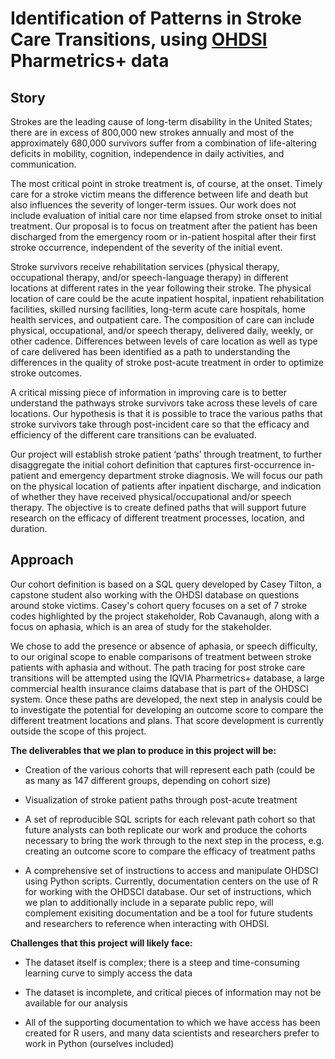 # Identification of Patterns in Stroke Care Transitions, using [OHDSI](https://ohdsi.northeastern.edu/) Pharmetrics+ data

## Story

Strokes are the leading cause of long-term disability in the United States; there are in excess of 800,000 new strokes annually and most of the approximately 680,000 survivors suffer from a combination of life-altering deficits in mobility, cognition, independence in daily activities, and communication.

The most critical point in stroke treatment is, of course, at the onset. Timely care for a stroke victim means the difference between life and death but also influences the severity of longer-term issues. Our work does not include evaluation of initial care nor time elapsed from stroke onset to initial treatment. Our proposal is to focus on treatment after the patient has been discharged from the emergency room or in-patient hospital after their first stroke occurrence, independent of the severity of the initial event.

Stroke survivors receive rehabilitation services (physical therapy, occupational therapy, and/or speech-language therapy) in different locations at different rates in the year following their stroke. The physical location of care could be the acute inpatient hospital, inpatient rehabilitation facilities, skilled nursing facilities, long-term acute care hospitals, home health services, and outpatient care. The composition of care can include physical, occupational, and/or speech therapy, delivered daily, weekly, or other cadence. Differences between levels of care location as well as type of care delivered has been identified as a path to understanding the differences in the quality of stroke post-acute treatment in order to optimize stroke outcomes.

A critical missing piece of information in improving care is to better understand the pathways stroke survivors take across these levels of care locations. Our hypothesis is that it is possible to trace the various paths that stroke survivors take through post-incident care so that the efficacy and efficiency of the different care transitions can be evaluated.

Our project will establish stroke patient ‘paths’ through treatment, to further disaggregate the initial cohort definition that captures first-occurrence in-patient and emergency department stroke diagnosis. We will focus our path on the physical location of patients after inpatient discharge, and indication of whether they have received physical/occupational and/or speech therapy. The objective is to create defined paths that will support future research on the efficacy of different treatment processes, location, and duration.

## Approach

Our cohort definition is based on a SQL query developed by Casey Tilton, a capstone student also working with the OHDSI database on questions around stoke victims. Casey's cohort query focuses on a set of 7 stroke codes highlighted by the project stakeholder, Rob Cavanaugh, along with a focus on aphasia, which is an area of study for the stakeholder.

We chose to add the presence or absence of aphasia, or speech difficulty, to our original scope to enable comparisons of treatment between stroke patients with aphasia and without. The path tracing for post stroke care transitions will be attempted using the IQVIA Pharmetrics+ database, a large commercial health insurance claims database that is part of the OHDSCI system. Once these paths are developed, the next step in analysis could be to investigate the potential for developing an outcome score to compare the different treatment locations and plans. That score development is currently outside the scope of this project.

**The deliverables that we plan to produce in this project will be:**

- Creation of the various cohorts that will represent each path (could be as many as 147 different groups, depending on cohort size)

- Visualization of stroke patient paths through post-acute treatment

- A set of reproducible SQL scripts for each relevant path cohort so that future analysts can both replicate our work and produce the cohorts necessary to bring the work through to the next step in the process, e.g. creating an outcome score to compare the efficacy of treatment paths

- A comprehensive set of instructions to access and manipulate OHDSCI using Python scripts. Currently, documentation centers on the use of R for working with the OHDSCI database. Our set of instructions, which we plan to additionally include in a separate public repo, will complement exisiting documentation and be a tool for future students and researchers to reference when interacting with OHDSI.

**Challenges that this project will likely face:**

- The dataset itself is complex; there is a steep and time-consuming learning curve to simply access the data

- The dataset is incomplete, and critical pieces of information may not be available for our analysis

- All of the supporting documentation to which we have access has been created for R users, and many data scientists and researchers prefer to work in Python (ourselves included)
  <br>
  <br>
